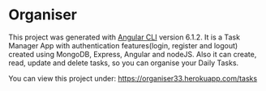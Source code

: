# Organiser

This project was generated with [Angular CLI](https://github.com/angular/angular-cli) version 6.1.2.
It is a Task Manager App with authentication features(login, register and logout) created using MongoDB, Express, Angular and nodeJS.
Also it can create, read, update and delete tasks, so you can organise your Daily Tasks. 

You can view this project under: https://organiser33.herokuapp.com/tasks
